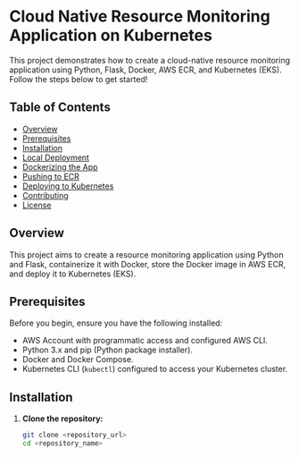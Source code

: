 # Cloud Native Resource Monitoring Application on Kubernetes

This project demonstrates how to create a cloud-native resource monitoring application using Python, Flask, Docker, AWS ECR, and Kubernetes (EKS). Follow the steps below to get started!

## Table of Contents

- [Overview](#overview)
- [Prerequisites](#prerequisites)
- [Installation](#installation)
- [Local Deployment](#local-deployment)
- [Dockerizing the App](#dockerizing-the-app)
- [Pushing to ECR](#pushing-to-ecr)
- [Deploying to Kubernetes](#deploying-to-kubernetes)
- [Contributing](#contributing)
- [License](#license)

## Overview

This project aims to create a resource monitoring application using Python and Flask, containerize it with Docker, store the Docker image in AWS ECR, and deploy it to Kubernetes (EKS).

## Prerequisites

Before you begin, ensure you have the following installed:

- AWS Account with programmatic access and configured AWS CLI.
- Python 3.x and pip (Python package installer).
- Docker and Docker Compose.
- Kubernetes CLI (`kubectl`) configured to access your Kubernetes cluster.

## Installation

1. **Clone the repository:**

   ```bash
   git clone <repository_url>
   cd <repository_name>
